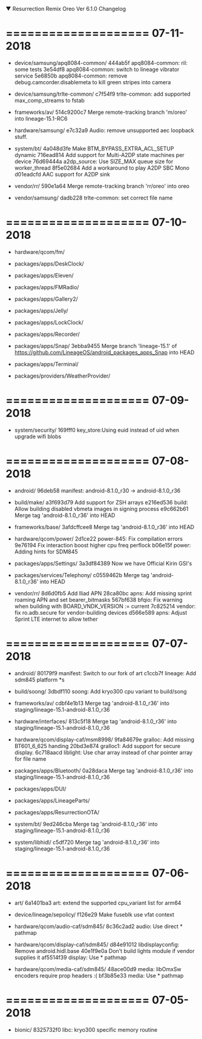 
 ▼ Resurrection Remix Oreo Ver 6.1.0 Changelog


====================
     07-11-2018
====================


   * device/samsung/apq8084-common/
444ab5f apq8084-common: ril: some tests
3e54df8 apq8084-common: switch to lineage vibrator service
5e6850b apq8084-common: remove debug.camcorder.disablemeta to kill green stripes into camera

   * device/samsung/trlte-common/
c7f54f9 trlte-common: add supported max_comp_streams to fstab

   * frameworks/av/
514c9200c7 Merge remote-tracking branch 'm/oreo' into lineage-15.1-RC6

   * hardware/samsung/
e7c32a9 Audio: remove unsupported aec loopback stuff.

   * system/bt/
4a048d3fe Make BTM_BYPASS_EXTRA_ACL_SETUP dynamic
716ead814 Add support for Multi-A2DP state machines per device
76d69444a a2dp_source: Use SIZE_MAX queue size for worker_thread
8f5e02684 Add a workaround to play A2DP SBC Mono
d01eadcfd AAC support for A2DP sink

   * vendor/rr/
590e1a64 Merge remote-tracking branch 'rr/oreo' into oreo

   * vendor/samsung/
dadb228 trlte-common: set correct file name

====================
     07-10-2018
====================


   * hardware/qcom/fm/

   * packages/apps/DeskClock/

   * packages/apps/Eleven/

   * packages/apps/FMRadio/

   * packages/apps/Gallery2/

   * packages/apps/Jelly/

   * packages/apps/LockClock/

   * packages/apps/Recorder/

   * packages/apps/Snap/
3ebba9455 Merge branch 'lineage-15.1' of https://github.com/LineageOS/android_packages_apps_Snap into HEAD

   * packages/apps/Terminal/

   * packages/providers/WeatherProvider/

====================
     07-09-2018
====================


   * system/security/
169fff0 key_store:Using euid instead of uid when upgrade wifi blobs

====================
     07-08-2018
====================

   * android/
96deb58 manifest: android-8.1.0_r30 -> android-8.1.0_r36

   * build/make/
a3f693d79 Add support for ZSH arrays
e216ed536 build: Allow building disabled vbmeta images in signing process
e9c662b61 Merge tag 'android-8.1.0_r36' into HEAD

   * frameworks/base/
3afdcffcee8 Merge tag 'android-8.1.0_r36' into HEAD

   * hardware/qcom/power/
2d1ce22 power-845: Fix compilation errors
9e76194 Fix interaction boost higher cpu freq perflock
b06e15f power: Adding hints for SDM845

   * packages/apps/Settings/
3a3df84389 Now we have Official Kirin GSI's

   * packages/services/Telephony/
c0559462b Merge tag 'android-8.1.0_r36' into HEAD

   * vendor/rr/
8d6d0fb5 Add Iliad APN
28ca80bc apns: Add missing sprint roaming APN and set bearer_bitmasks
567bf638 bfqio: Fix warning when building with BOARD_VNDK_VERSION := current
7c825214 vendor: fix ro.adb.secure for vendor-building devices
d566e589 apns: Adjust Sprint LTE internet to allow tether

====================
     07-07-2018
====================

   * android/
80179f9 manifest: Switch to our fork of art
c1ccb7f lineage: Add sdm845 platform    *s

   * build/soong/
3dbdf110 soong: Add kryo300 cpu variant to build/song

   * frameworks/av/
cdbf4e1b13 Merge tag 'android-8.1.0_r36' into staging/lineage-15.1-android-8.1.0_r36

   * hardware/interfaces/
813c5f18 Merge tag 'android-8.1.0_r36' into staging/lineage-15.1-android-8.1.0_r36

   * hardware/qcom/display-caf/msm8998/
9fa84679e gralloc: Add missing BT601_6_625 handing
20bd3e874 gralloc1: Add support for secure display.
6c718aacd liblight: Use char array instead of char pointer array for file name

   * packages/apps/Bluetooth/
0a28daca Merge tag 'android-8.1.0_r36' into staging/lineage-15.1-android-8.1.0_r36

   * packages/apps/DUI/

   * packages/apps/LineageParts/

   * packages/apps/ResurrectionOTA/

   * system/bt/
9ed246cba Merge tag 'android-8.1.0_r36' into staging/lineage-15.1-android-8.1.0_r36

   * system/libhidl/
c5df720 Merge tag 'android-8.1.0_r36' into staging/lineage-15.1-android-8.1.0_r36

====================
     07-06-2018
====================


   * art/
6a1401ba3 art: extend the supported cpu_variant list for arm64

   * device/lineage/sepolicy/
f126e29 Make fuseblk use vfat context

   * hardware/qcom/audio-caf/sdm845/
8c36c2ad2 audio: Use direct    * pathmap

   * hardware/qcom/display-caf/sdm845/
d84e91012 libdisplayconfig: Remove android.hidl.base
40e1f9e0a Don't build lights module if vendor supplies it
af5514f39 display: Use    * pathmap

   * hardware/qcom/media-caf/sdm845/
48ace00d9 media: libOmxSw encoders require prop headers :(
bf3b85e33 media: Use    * pathmap

====================
     07-05-2018
====================


   * bionic/
8325732f0 libc: kryo300 specific memory routine

